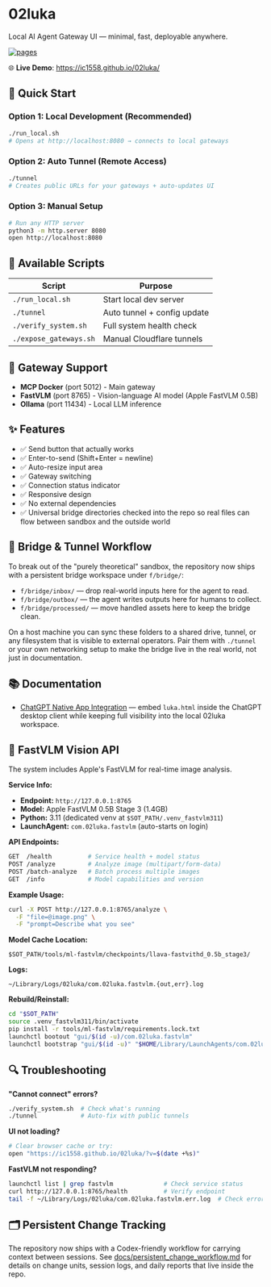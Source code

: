 # 02luka

Local AI Agent Gateway UI — minimal, fast, deployable anywhere.

[![pages](https://github.com/Ic1558/02luka/actions/workflows/pages.yml/badge.svg)](https://github.com/Ic1558/02luka/actions/workflows/pages.yml)

🌐 **Live Demo**: https://ic1558.github.io/02luka/

## 🚀 Quick Start

### Option 1: Local Development (Recommended)
```bash
./run_local.sh
# Opens at http://localhost:8080 → connects to local gateways
```

### Option 2: Auto Tunnel (Remote Access)
```bash
./tunnel
# Creates public URLs for your gateways + auto-updates UI
```

### Option 3: Manual Setup
```bash
# Run any HTTP server
python3 -m http.server 8080
open http://localhost:8080
```

## 🔧 Available Scripts

| Script | Purpose |
|--------|---------|
| `./run_local.sh` | Start local dev server |
| `./tunnel` | Auto tunnel + config update |
| `./verify_system.sh` | Full system health check |
| `./expose_gateways.sh` | Manual Cloudflare tunnels |

## 🎯 Gateway Support

- **MCP Docker** (port 5012) - Main gateway
- **FastVLM** (port 8765) - Vision-language AI model (Apple FastVLM 0.5B)
- **Ollama** (port 11434) - Local LLM inference

## ✨ Features

- ✅ Send button that actually works
- ✅ Enter-to-send (Shift+Enter = newline)
- ✅ Auto-resize input area
- ✅ Gateway switching
- ✅ Connection status indicator
- ✅ Responsive design
- ✅ No external dependencies
- ✅ Universal bridge directories checked into the repo so real files can flow between sandbox and
      the outside world

## 🌉 Bridge & Tunnel Workflow

To break out of the "purely theoretical" sandbox, the repository now ships with a persistent bridge
workspace under `f/bridge/`:

- `f/bridge/inbox/` — drop real-world inputs here for the agent to read.
- `f/bridge/outbox/` — the agent writes outputs here for humans to collect.
- `f/bridge/processed/` — move handled assets here to keep the bridge clean.

On a host machine you can sync these folders to a shared drive, tunnel, or any filesystem that is
visible to external operators. Pair them with `./tunnel` or your own networking setup to make the
bridge live in the real world, not just in documentation.

## 📚 Documentation

- [ChatGPT Native App Integration](docs/chatgpt_native_app.md) — embed `luka.html` inside the ChatGPT desktop client while keeping full visibility into the local 02luka workspace.

## 🤖 FastVLM Vision API

The system includes Apple's FastVLM for real-time image analysis.

**Service Info:**
- **Endpoint:** `http://127.0.0.1:8765`
- **Model:** Apple FastVLM 0.5B Stage 3 (1.4GB)
- **Python:** 3.11 (dedicated venv at `$SOT_PATH/.venv_fastvlm311`)
- **LaunchAgent:** `com.02luka.fastvlm` (auto-starts on login)

**API Endpoints:**
```bash
GET  /health          # Service health + model status
POST /analyze         # Analyze image (multipart/form-data)
POST /batch-analyze   # Batch process multiple images
GET  /info            # Model capabilities and version
```

**Example Usage:**
```bash
curl -X POST http://127.0.0.1:8765/analyze \
  -F "file=@image.png" \
  -F "prompt=Describe what you see"
```

**Model Cache Location:**
```
$SOT_PATH/tools/ml-fastvlm/checkpoints/llava-fastvithd_0.5b_stage3/
```

**Logs:**
```
~/Library/Logs/02luka/com.02luka.fastvlm.{out,err}.log
```

**Rebuild/Reinstall:**
```bash
cd "$SOT_PATH"
source .venv_fastvlm311/bin/activate
pip install -r tools/ml-fastvlm/requirements.lock.txt
launchctl bootout "gui/$(id -u)/com.02luka.fastvlm"
launchctl bootstrap "gui/$(id -u)" "$HOME/Library/LaunchAgents/com.02luka.fastvlm.plist"
```

## 🔍 Troubleshooting

**"Cannot connect" errors?**
```bash
./verify_system.sh  # Check what's running
./tunnel            # Auto-fix with public tunnels
```

**UI not loading?**
```bash
# Clear browser cache or try:
open "https://ic1558.github.io/02luka/?v=$(date +%s)"
```

**FastVLM not responding?**
```bash
launchctl list | grep fastvlm              # Check service status
curl http://127.0.0.1:8765/health          # Verify endpoint
tail -f ~/Library/Logs/02luka/com.02luka.fastvlm.err.log  # Check errors
```

## 🗂️ Persistent Change Tracking

The repository now ships with a Codex-friendly workflow for carrying context between sessions. See [docs/persistent_change_workflow.md](docs/persistent_change_workflow.md) for details on change units, session logs, and daily reports that live inside the repo.

